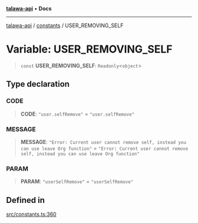 [**talawa-api**](../../README.md) • **Docs**

***

[talawa-api](../../modules.md) / [constants](../README.md) / USER\_REMOVING\_SELF

# Variable: USER\_REMOVING\_SELF

> `const` **USER\_REMOVING\_SELF**: `Readonly`\<`object`\>

## Type declaration

### CODE

> **CODE**: `"user.selfRemove"` = `"user.selfRemove"`

### MESSAGE

> **MESSAGE**: `"Error: Current user cannot remove self, instead you can use leave Org function"` = `"Error: Current user cannot remove self, instead you can use leave Org function"`

### PARAM

> **PARAM**: `"userSelfRemove"` = `"userSelfRemove"`

## Defined in

[src/constants.ts:360](https://github.com/PalisadoesFoundation/talawa-api/blob/6712e9940a5702665afc506fa9f6e9d7e1dc7991/src/constants.ts#L360)
